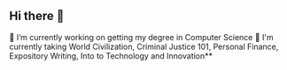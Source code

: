 ## Hi there 👋
🔭 I’m currently working on getting my degree in Computer Science
🏫 I'm currently taking World Civilization, Criminal Justice 101, Personal Finance, Expository Writing, Into to Technology and Innovation**
<!--
**ChristopherJKnowles/ChristopherJKnowles** is a ✨ _special_ ✨ repository because its `README.md` (this file) appears on your GitHub profile.

Here are some ideas to get you started:

  ##🔭 I’m currently working on getting my degree in Computer Science**
  ##🏫 I'm currently taking World Civilization, Criminal Justice 101, Personal Finance, Expository Writing, Into to Technology and Innovation**
- 👯 I’m looking to collaborate on ...
- 🤔 I’m looking for help with ...
- 💬 Ask me about ...
- 📫 How to reach me: ...
- 😄 Pronouns: ...
- ⚡ Fun fact: ...
-->
